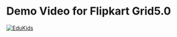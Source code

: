 # Demo Video for Flipkart Grid5.0
[![EduKids](https://img.youtube.com/vi/zEKv-MViXtI/0.jpg)](https://www.youtube.com/watch?v=zEKv-MViXtI)



